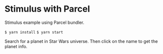 # Stimulus with Parcel
Stimulus example using Parcel bundler.

`$ yarn install`
`$ yarn start`

Search for a planet in Star Wars universe. Then click on the name to get the planet info.